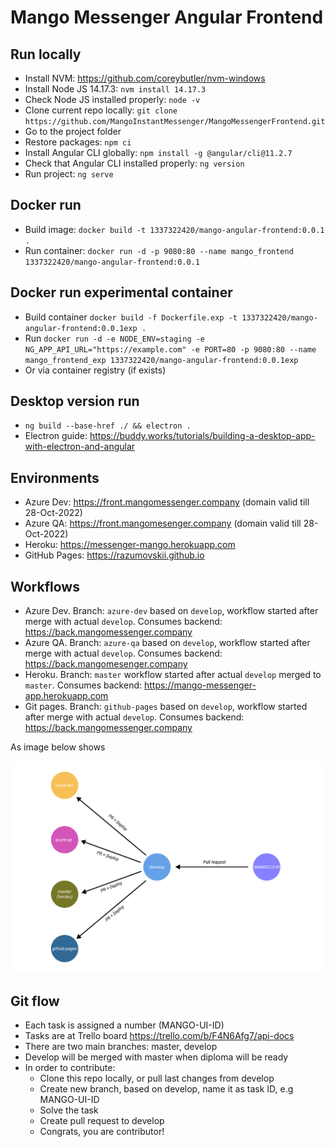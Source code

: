 # Mango Messenger Angular Frontend

## Run locally

- Install NVM: https://github.com/coreybutler/nvm-windows
- Install Node JS 14.17.3: `nvm install 14.17.3`
- Check Node JS installed properly: `node -v`
- Clone current repo locally: `git clone https://github.com/MangoInstantMessenger/MangoMessengerFrontend.git`
- Go to the project folder
- Restore packages: `npm ci`
- Install Angular CLI globally: `npm install -g @angular/cli@11.2.7`
- Check that Angular CLI installed properly: `ng version`
- Run project: `ng serve`

## Docker run

- Build image: `docker build -t 1337322420/mango-angular-frontend:0.0.1 .`
- Run container: `docker run -d -p 9080:80 --name mango_frontend 1337322420/mango-angular-frontend:0.0.1`

## Docker run experimental container

- Build container `docker build -f Dockerfile.exp -t 1337322420/mango-angular-frontend:0.0.1exp .`
- Run `docker run -d -e NODE_ENV=staging -e NG_APP_API_URL="https://example.com" -e PORT=80 -p 9080:80 --name mango_frontend_exp 1337322420/mango-angular-frontend:0.0.1exp`
- Or via container registry (if exists)

## Desktop version run

- `ng build --base-href ./ && electron .`
- Electron guide: https://buddy.works/tutorials/building-a-desktop-app-with-electron-and-angular

## Environments

- Azure Dev: https://front.mangomessenger.company (domain valid till 28-Oct-2022)
- Azure QA: https://front.mangomesenger.company (domain valid till 28-Oct-2022)
- Heroku: https://messenger-mango.herokuapp.com
- GitHub Pages: https://razumovskii.github.io

## Workflows

- Azure Dev. Branch: `azure-dev` based on `develop`, workflow started after merge with actual `develop`. Consumes backend: https://back.mangomessenger.company
- Azure QA. Branch: `azure-qa` based on `develop`, workflow started after merge with actual `develop`. Consumes backend: https://back.mangomesenger.company
- Heroku. Branch: `master` workflow started after actual `develop` merged to `master`. Consumes backend: https://mango-messenger-app.herokuapp.com
- Git pages. Branch: `github-pages` based on `develop`, workflow started after merge with actual `develop`. Consumes backend: https://back.mangomessenger.company

As image below shows

![Environments](Environments.jpg?raw=true)

## Git flow

- Each task is assigned a number (MANGO-UI-ID)
- Tasks are at Trello board https://trello.com/b/F4N6Afg7/api-docs
- There are two main branches: master, develop
- Develop will be merged with master when diploma will be ready
- In order to contribute:
  - Clone this repo locally, or pull last changes from develop
  - Create new branch, based on develop, name it as task ID, e.g MANGO-UI-ID
  - Solve the task
  - Create pull request to develop
  - Congrats, you are contributor!
